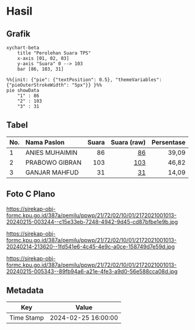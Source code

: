 # Hasil

## Grafik

```mermaid
xychart-beta
    title "Perolehan Suara TPS"
    x-axis [01, 02, 03]
    y-axis "Suara" 0 --> 103
    bar [86, 103, 31]
```

```mermaid
%%{init: {"pie": {"textPosition": 0.5}, "themeVariables": {"pieOuterStrokeWidth": "5px"}} }%%
pie showData
    "1" : 86
    "2" : 103
    "3" : 31
```

## Tabel

| No. | Nama Paslon    | Suara | Suara (raw) | Persentase |
|:--- |:-------------- | -----:| -----------:| ----------:|
| 1   | ANIES MUHAIMIN | 86    | [86][p-1]   | 39,09      |
| 2   | PRABOWO GIBRAN | 103   | [103][p-2]  | 46,82      |
| 3   | GANJAR MAHFUD  | 31    | [31][p-3]   | 14,09      |


[p-1]: https://github.com/gigit-pemilu/pemilu-2024-21-kepulauan-riau/blob/main/pilpres/hitung-suara/sub/21-kepulauan-riau/sub/72-kota-tanjung-pinang/sub/02-tanjung-pinang-timur/sub/1001-melayu-kota-piring/sub/013-tps/sub/paslon-1.txt
[p-2]: https://github.com/gigit-pemilu/pemilu-2024-21-kepulauan-riau/blob/main/pilpres/hitung-suara/sub/21-kepulauan-riau/sub/72-kota-tanjung-pinang/sub/02-tanjung-pinang-timur/sub/1001-melayu-kota-piring/sub/013-tps/sub/paslon-2.txt
[p-3]: https://github.com/gigit-pemilu/pemilu-2024-21-kepulauan-riau/blob/main/pilpres/hitung-suara/sub/21-kepulauan-riau/sub/72-kota-tanjung-pinang/sub/02-tanjung-pinang-timur/sub/1001-melayu-kota-piring/sub/013-tps/sub/paslon-3.txt

## Foto C Plano

https://sirekap-obj-formc.kpu.go.id/387a/pemilu/ppwp/21/72/02/10/01/2172021001013-20240215-003244--c15e33eb-7248-4942-9d45-cd87bfbe1e9b.jpg

https://sirekap-obj-formc.kpu.go.id/387a/pemilu/ppwp/21/72/02/10/01/2172021001013-20240214-213620--1fd541e6-4c45-4e9c-a0ce-158749d7e59d.jpg

https://sirekap-obj-formc.kpu.go.id/387a/pemilu/ppwp/21/72/02/10/01/2172021001013-20240215-005343--89fb94a6-a21e-4fe3-a9d0-56e588cca08d.jpg


## Metadata

| Key        | Value               |
| ---------- | ------------------- |
| Time Stamp | 2024-02-25 16:00:00 |



